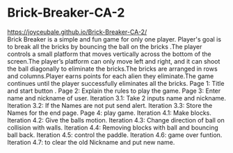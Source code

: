 # Brick-Breaker-CA-2
 https://joyceubale.github.io/Brick-Breaker-CA-2/                                                             
Brick Breaker is a simple and fun game for only one player. Player's goal is to break all the bricks by bouncing the ball on the bricks .The player controls a small platform that moves vertically across the bottom of the screen.The player’s platform can only move left and right, and it can shoot the ball diagonally to eliminate the bricks.The bricks are arranged in rows and columns.Player earns points for each alien they eliminate.The game continues until the player successfully eliminates all the bricks.
Page 1: Title and start button .
Page 2: Explain the rules to play the game.
Page 3: Enter name and nickname of user.
Iteration 3.1: Take 2 inputs name and nickname.
Iteration 3.2: If the Names are not put send alert.
Iteration 3.3: Store the Names for the end page.
Page 4: play game.
Iteration 4.1: Make blocks.
Iteration 4.2: Give the balls motion.
Iteration 4.3: Change direction of ball on collision with walls.
Iteration 4.4: Removing blocks with ball and bouncing ball back.
Iteration 4.5: control the paddle.
Iteration 4.6: game over funtion.
Iteration 4.7: to clear the old Nickname and put new name.

